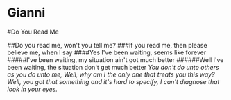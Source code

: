# Gianni


#Do You Read Me

##Do you read me, won't you tell me?
###If you read me, then please believe me, when I say
####Yes I've been waiting, seems like forever
#####I've been waiting, my situation ain't got much better
######Well I've been waiting, the situation don't get much better
*You don't do unto others as you do unto me,
Well, why am I the only one that treats you this way?
Well, you got that something and it's hard to specify,
I can't diagnose that look in your eyes.*
